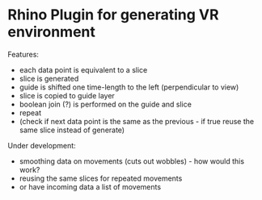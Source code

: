 # Rhino Plugin for generating VR environment


Features:
- each data point is equivalent to a slice
- slice is generated
- guide is shifted one time-length to the left (perpendicular to view)
- slice is copied to guide layer
- boolean join (?) is performed on the guide and slice
- repeat
- (check if next data point is the same as the previous - if true reuse the same slice instead of generate)


Under development:

- smoothing data on movements (cuts out wobbles) - how would this work?
- reusing the same slices for repeated movements 
- or have incoming data a list of movements

